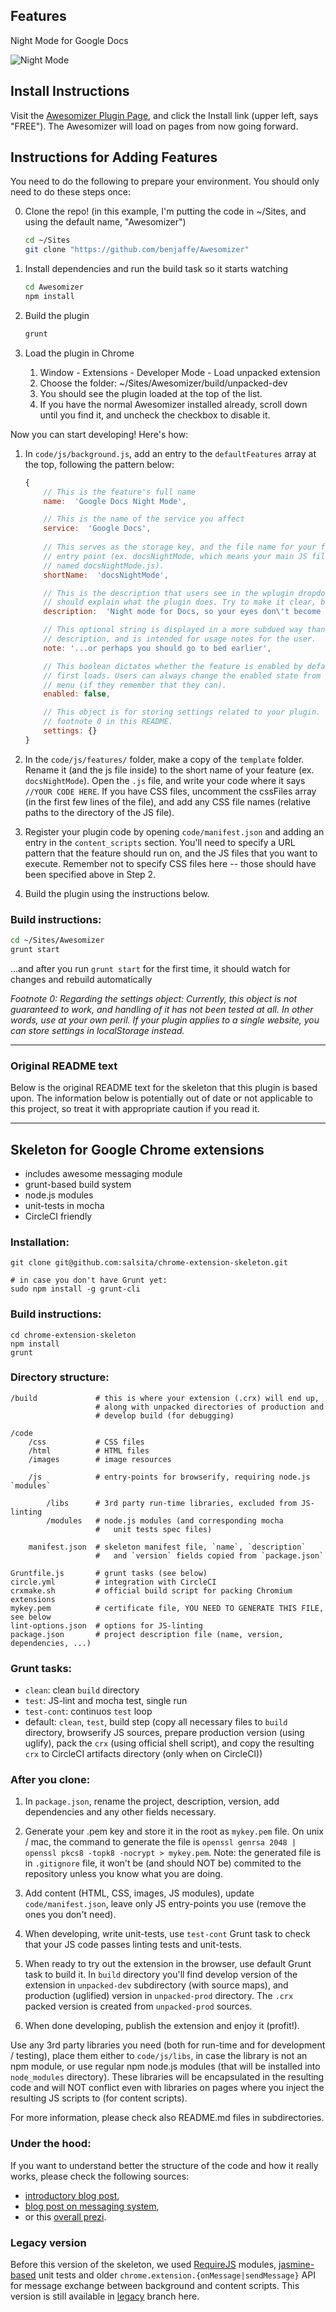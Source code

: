 
## Features

Night Mode for Google Docs

![Night Mode](gifs/night-mode.gif)

## Install Instructions

Visit the [Awesomizer Plugin Page](about:blank), and click the Install link (upper left, says "FREE"). The Awesomizer will load on pages from now going forward.

## Instructions for Adding Features

You need to do the following to prepare your environment. You should only need to do these steps once:

0. Clone the repo! (in this example, I'm putting the code in ~/Sites, and using the default name, "Awesomizer")
    
    ```bash
    cd ~/Sites
    git clone "https://github.com/benjaffe/Awesomizer"
    ```
    
1. Install dependencies and run the build task so it starts watching

    ```bash
    cd Awesomizer
    npm install
    ```
    
2. Build the plugin

    ```bash
    grunt
    ```
    
3. Load the plugin in Chrome
    1. Window - Extensions - Developer Mode - Load unpacked extension
    2. Choose the folder: ~/Sites/Awesomizer/build/unpacked-dev
    3. You should see the plugin loaded at the top of the list.
    4. If you have the normal Awesomizer installed already, scroll down until you find it, and uncheck the checkbox to disable it.



Now you can start developing! Here's how:

1. In `code/js/background.js`, add an entry to the `defaultFeatures` array at the top, following the pattern below:
    ```js
    {
        // This is the feature's full name
        name:  'Google Docs Night Mode',
    
        // This is the name of the service you affect
        service:  'Google Docs',
    	
        // This serves as the storage key, and the file name for your feature's 
        // entry point (ex. docsNightMode, which means your main JS file is
        // named docsNightMode.js).
        shortName:  'docsNightMode',
    
        // This is the description that users see in the wplugin dropdown. It 
        // should explain what the plugin does. Try to make it clear, but concise.
        description:  'Night mode for Docs, so your eyes don\'t become bleary from reading docs late into the night.',
    
        // This optional string is displayed in a more subdued way than the 
        // description, and is intended for usage notes for the user.
        note: '...or perhaps you should go to bed earlier',
    
        // This boolean dictates whether the feature is enabled by default when it 
        // first loads. Users can always change the enabled state from the dropdown 
        // menu (if they remember that they can).
        enabled: false,
    
        // This object is for storing settings related to your plugin. See 
        // footnote 0 in this README.
        settings: {}  
    }
    ```

2. In the `code/js/features/` folder, make a copy of the `template` folder.
   Rename it (and the js file inside) to the short name of your feature (ex. `docsNightMode`).
   Open the `.js` file, and write your code where it says `//YOUR CODE HERE`. If you have CSS files, uncomment the cssFiles array (in the first few lines of the file), and add any CSS file names (relative paths to the directory of the JS file).

3. Register your plugin code by opening `code/manifest.json` and adding an entry in 
   the `content_scripts` section. You'll need to specify a URL pattern that the feature should run on, and the JS files that you want to execute. Remember not to specify CSS files here -- those should have been specified above in Step 2.
   
4. Build the plugin using the instructions below.


### Build instructions:

```bash
cd ~/Sites/Awesomizer
grunt start
```

...and after you run `grunt start` for the first time, it should watch for changes and rebuild automatically



*Footnote 0: Regarding the settings object: Currently, this object is not guaranteed to work, and handling of it has not been tested at all. In other words, use at your own peril. If your plugin applies to a single website, you can store settings in localStorage instead.*





-----------------------------------------------------------------------

### Original README text

Below is the original README text for the skeleton that this plugin is based upon. The information below is potentially out of date or not applicable to this project, so treat it with appropriate caution if you read it.

-----------------------------------------------------------------------


## Skeleton for Google Chrome extensions

* includes awesome messaging module
* grunt-based build system
* node.js modules
* unit-tests in mocha
* CircleCI friendly

### Installation:

    git clone git@github.com:salsita/chrome-extension-skeleton.git
    
    # in case you don't have Grunt yet:
    sudo npm install -g grunt-cli

### Build instructions:

    cd chrome-extension-skeleton
    npm install
    grunt

### Directory structure:

    /build             # this is where your extension (.crx) will end up,
                       # along with unpacked directories of production and
                       # develop build (for debugging)
    
    /code
        /css           # CSS files
        /html          # HTML files
        /images        # image resources
    
        /js            # entry-points for browserify, requiring node.js `modules`
    
            /libs      # 3rd party run-time libraries, excluded from JS-linting
            /modules   # node.js modules (and corresponding mocha
                       #   unit tests spec files)
    
        manifest.json  # skeleton manifest file, `name`, `description`
                       #   and `version` fields copied from `package.json`
    
    Gruntfile.js       # grunt tasks (see below)
    circle.yml         # integration with CircleCI
    crxmake.sh         # official build script for packing Chromium extensions
    mykey.pem          # certificate file, YOU NEED TO GENERATE THIS FILE, see below
    lint-options.json  # options for JS-linting
    package.json       # project description file (name, version, dependencies, ...)

### Grunt tasks:

* `clean`: clean `build` directory
* `test`: JS-lint and mocha test, single run
* `test-cont`: continuos `test` loop
* default: `clean`, `test`, build step (copy all necessary files to `build`
  directory, browserify JS sources, prepare production version (using uglify),
  pack the `crx` (using official shell script), and copy the resulting `crx` to
  CircleCI artifacts directory (only when on CircleCI))

### After you clone:

1. In `package.json`, rename the project, description, version, add dependencies
and any other fields necessary.

2. Generate your .pem key and store it in the root as `mykey.pem` file. On
unix / mac, the command to generate the file is
`openssl genrsa 2048 | openssl pkcs8 -topk8 -nocrypt > mykey.pem`.
Note: the generated file is in `.gitignore` file, it won't be (and should NOT
be) commited to the repository unless you know what you are doing.

3. Add content (HTML, CSS, images, JS modules), update `code/manifest.json`,
leave only JS entry-points you use (remove the ones you don't need).

4. When developing, write unit-tests, use `test-cont` Grunt task to check that
your JS code passes linting tests and unit-tests.

5. When ready to try out the extension in the browser, use default Grunt task to
build it. In `build` directory you'll find develop version of the extension in
`unpacked-dev` subdirectory (with source maps), and production (uglified)
version in `unpacked-prod` directory. The `.crx` packed version is created from
`unpacked-prod` sources.

6. When done developing, publish the extension and enjoy it (profit!).

Use any 3rd party libraries you need (both for run-time and for development /
testing), place them either to `code/js/libs`, in case the library is not an npm
module, or use regular npm node.js modules (that will be installed into
`node_modules` directory). These libraries will be encapsulated in the resulting
code and will NOT conflict even with libraries on pages where you inject the
resulting JS scripts to (for content scripts).

For more information, please check also README.md files in subdirectories.

### Under the hood:

If you want to understand better the structure of the code and how it really
works, please check the following sources:

* [introductory blog post](https://blog.javascripting.com/2014/06/18/the-chrome-extension-skeleton-building-modular-extensions-with-grunt-and-browserify/),
* [blog post on messaging system](https://blog.javascripting.com/2014/08/11/the-chrome-extension-skeleton-messaging-system/),
* or this [overall prezi](http://prezi.com/yxj7zs7ixlmw/chrome-extension-skeleton/).

### Legacy version

Before this version of the skeleton, we used [RequireJS](http://requirejs.org/)
modules, [jasmine-based](http://jasmine.github.io/) unit tests and older
`chrome.extension.{onMessage|sendMessage}` API for message exchange between
background and content scripts. This version is still available in
[legacy](https://github.com/salsita/chrome-extension-skeleton/tree/legacy)
branch here.
